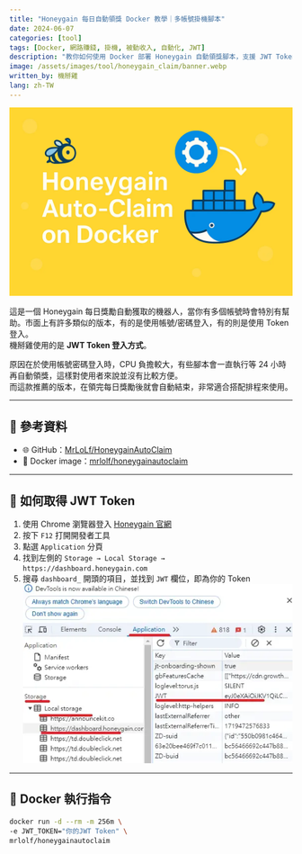```yaml
---
title: "Honeygain 每日自動領獎 Docker 教學｜多帳號掛機腳本"
date: 2024-06-07
categories: [tool]
tags: [Docker, 網路賺錢, 掛機, 被動收入, 自動化, JWT]
description: "教你如何使用 Docker 部署 Honeygain 自動領獎腳本，支援 JWT Token 登入，多帳號自動獲取每日獎勵後自動退出，適合排程與無頭裝置使用。"
image: /assets/images/tool/honeygain_claim/banner.webp
written_by: 機掰雞
lang: zh-TW
---
```



![Honeygain 自動領獎封面圖](/assets/images/tool/honeygain_claim/banner.webp)

這是一個 Honeygain 每日獎勵自動獲取的機器人，當你有多個帳號時會特別有幫助。市面上有許多類似的版本，有的是使用帳號/密碼登入，有的則是使用 Token 登入。  
機掰雞使用的是 **JWT Token 登入方式**。

原因在於使用帳號密碼登入時，CPU 負擔較大，有些腳本會一直執行等 24 小時再自動領獎，這樣對使用者來說並沒有比較方便。  
而這款推薦的版本，在領完每日獎勵後就會自動結束，非常適合搭配排程來使用。

---

## 🔗 參考資料

- 🌐 GitHub：[MrLoLf/HoneygainAutoClaim](https://github.com/MrLoLf/HoneygainAutoClaim)
- 🐳 Docker image：[mrlolf/honeygainautoclaim](https://hub.docker.com/r/mrlolf/honeygainautoclaim)

---

## 🔐 如何取得 JWT Token

1. 使用 Chrome 瀏覽器登入 [Honeygain 官網](https://dashboard.honeygain.com/)
2. 按下 `F12` 打開開發者工具
3. 點選 `Application` 分頁
4. 找到左側的 `Storage → Local Storage → https://dashboard.honeygain.com`
5. 搜尋 `dashboard_` 開頭的項目，並找到 `JWT` 欄位，即為你的 Token
![Honeygain jwt](/assets/images/tool/honeygain_claim/img_1.webp)
---

## 🐳 Docker 執行指令

```bash
docker run -d --rm -m 256m \
-e JWT_TOKEN="你的JWT Token" \
mrlolf/honeygainautoclaim
```
